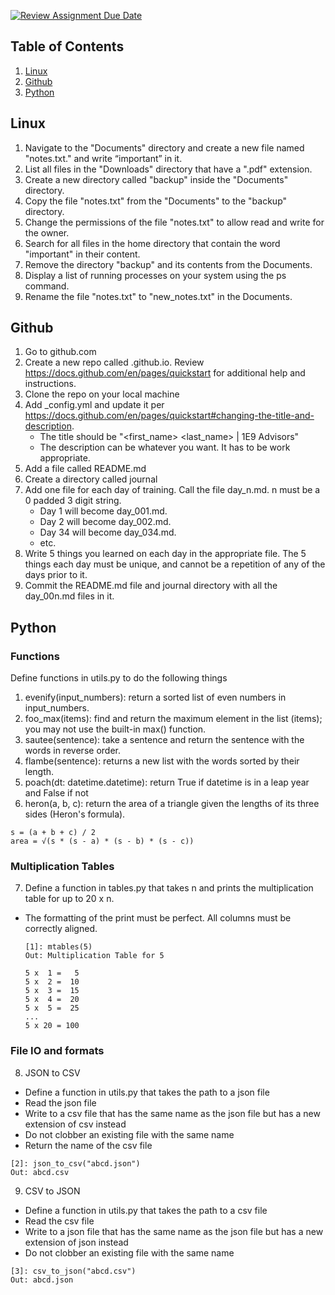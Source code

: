 [![Review Assignment Due Date](https://classroom.github.com/assets/deadline-readme-button-24ddc0f5d75046c5622901739e7c5dd533143b0c8e959d652212380cedb1ea36.svg)](https://classroom.github.com/a/3ygqAX-S)
## Table of Contents

1. [Linux](#linux)
2. [Github](#github)
3. [Python](#python)

## Linux

1. Navigate to the "Documents" directory and create a new file named "notes.txt." and write “important” in it.
2. List all files in the "Downloads" directory that have a ".pdf" extension.
3. Create a new directory called "backup" inside the "Documents" directory.
4. Copy the file "notes.txt" from the "Documents" to the "backup" directory.
5. Change the permissions of the file "notes.txt" to allow read and write for the owner.
6. Search for all files in the home directory that contain the word "important" in their content.
7. Remove the directory "backup" and its contents from the Documents.
8. Display a list of running processes on your system using the ps command.
9. Rename the file "notes.txt" to "new_notes.txt" in the Documents.

## Github

1. Go to github.com
2. Create a new repo called <your-github-id>.github.io. Review https://docs.github.com/en/pages/quickstart for additional help and instructions.
3. Clone the repo on your local machine
4. Add _config.yml and update it per https://docs.github.com/en/pages/quickstart#changing-the-title-and-description. 
    - The title should be "<first_name> <last_name> | 1E9 Advisors"
    - The description can be whatever you want. It has to be work appropriate.
5. Add a file called README.md
6. Create a directory called journal
7. Add one file for each day of training. Call the file day_n.md. n must be a 0 padded 3 digit string. 
    - Day 1 will become day_001.md. 
    - Day 2 will become day_002.md. 
    - Day 34 will become day_034.md.
    - etc.
8. Write 5 things you learned on each day in the appropriate file. The 5 things each day must be unique, and cannot be a repetition of any of the days prior to it.
9. Commit the README.md file and journal directory with all the day_00n.md files in it.

## Python

### Functions

Define functions in utils.py to do the following things
1. evenify(input_numbers): return a sorted list of even numbers in input_numbers.
2. foo_max(items): find and return the maximum element in the list (items); you may not use the built-in max() function.
3. sautee(sentence): take a sentence and return the sentence with the words in reverse order.
4. flambe(sentence): returns a new list with the words sorted by their length.
5. poach(dt: datetime.datetime): return True if datetime is in a leap year and False if not
6. heron(a, b, c): return the area of a triangle given the lengths of its three sides (Heron's formula).

  ```
  s = (a + b + c) / 2
  area = √(s * (s - a) * (s - b) * (s - c))
  ```

### Multiplication Tables
7. Define a function in tables.py that takes n and prints the multiplication table for up to 20 x n.
  - The formatting of the print must be perfect. All columns must be correctly aligned.
    
    ```
    [1]: mtables(5)
    Out: Multiplication Table for 5
    
    5 x  1 =   5
    5 x  2 =  10
    5 x  3 =  15
    5 x  4 =  20
    5 x  5 =  25
    ...
    5 x 20 = 100
    ```

### File IO and formats

8. JSON to CSV
  - Define a function in utils.py that takes the path to a json file
  - Read the json file
  - Write to a csv file that has the same name as the json file but has a new extension of csv instead
  - Do not clobber an existing file with the same name
  - Return the name of the csv file

```
[2]: json_to_csv("abcd.json")
Out: abcd.csv
```

9. CSV to JSON
  - Define a function in utils.py that takes the path to a csv file
  - Read the csv file
  - Write to a json file that has the same name as the json file but has a new extension of json instead
  - Do not clobber an existing file with the same name

```
[3]: csv_to_json("abcd.csv")
Out: abcd.json
```
